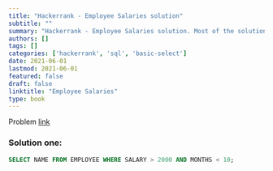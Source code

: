 ```yaml
---
title: "Hackerrank - Employee Salaries solution"
subtitle: ""
summary: "Hackerrank - Employee Salaries solution. Most of the solutions are written in Python and Javascript, when possible multiple solutions are added."
authors: []
tags: []
categories: ['hackerrank', 'sql', 'basic-select']
date: 2021-06-01
lastmod: 2021-06-01
featured: false
draft: false
linktitle: "Employee Salaries"
type: book
---
```

Problem [link](https://www.hackerrank.com/challenges/salary-of-employees)

### Solution one:

```sql
SELECT NAME FROM EMPLOYEE WHERE SALARY > 2000 AND MONTHS < 10;
```
